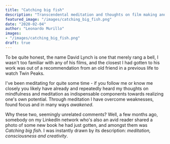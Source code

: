 ```yaml
---
title: "Catching big fish"
description: "Transcendental meditation and thoughts on film making and inspiration"
featured_image: "/images/catching_big_fish.png"
date: "2020-02-04"
author: "Leonardo Murillo"
images:
- "/images/catching_big_fish.png"
draft: true
---
```

To be quite honest, the name David Lynch is one that merely rang a bell, I wasn't too familiar with any of his films, and the closest I had gotten to his work was out of a recommendation from an old friend in a previous life to watch Twin Peaks.

I've been meditating for quite some time - if you follow me or know me closely you likely have already and repeatedly heard my thoughts on mindfulness and meditation as indispensable components towards realizing one's own potential. Through meditation I have overcome weaknesses, found focus and in many ways _awakened_.

Why these two, seemingly unrelated comments? Well, a few months ago, somebody on my LinkedIn network who's also an avid reader shared a photo of some new book he had just gotten, and amongst them was _Catching big fish_. I was instantly drawn by its description: _meditation, consciousness and creativity_.
